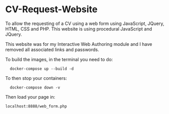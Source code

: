 # CV-Request-Website

To allow the requesting of a CV using a web form using JavaScript, JQuery, HTML, CSS and PHP. This website is using procedural JavaScript and JQuery. 

This website was for my Interactive Web Authoring module and I have removed all associated links and passwords. 

To build the images, in the terminal you need to do:
```
  docker-compose up --build -d
```
To then stop your containers:
```
  docker-compose down -v
```
Then load your page in:

 ```
 localhost:8888/web_form.php
 ```
